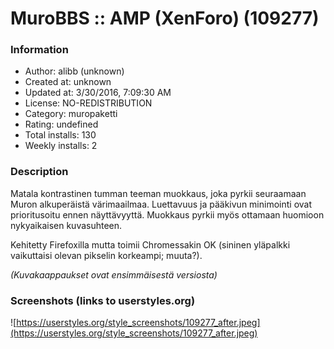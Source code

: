 # MuroBBS :: AMP (XenForo) (109277)

### Information
- Author: alibb (unknown)
- Created at: unknown
- Updated at: 3/30/2016, 7:09:30 AM
- License: NO-REDISTRIBUTION
- Category: muropaketti
- Rating: undefined
- Total installs: 130
- Weekly installs: 2


### Description
Matala kontrastinen tumman teeman muokkaus, joka pyrkii seuraamaan Muron alkuperäistä värimaailmaa. Luettavuus ja pääkivun minimointi ovat prioritusoitu ennen näyttävyyttä. Muokkaus pyrkii myös ottamaan huomioon nykyaikaisen kuvasuhteen.

Kehitetty Firefoxilla mutta toimii Chromessakin OK (sininen yläpalkki vaikuttaisi olevan pikselin korkeampi; muuta?).

<i>(Kuvakaappaukset ovat ensimmäisestä versiosta)</i>


### Screenshots (links to userstyles.org)
![https://userstyles.org/style_screenshots/109277_after.jpeg](https://userstyles.org/style_screenshots/109277_after.jpeg)


